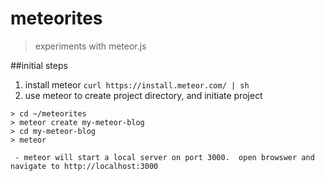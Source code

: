 # meteorites
> experiments with meteor.js
 
##initial steps
1. install meteor
```curl https://install.meteor.com/ | sh```
2. use meteor to create project directory, and initiate project
```
> cd ~/meteorites
> meteor create my-meteor-blog
> cd my-meteor-blog
> meteor
```
     - meteor will start a local server on port 3000.  open browswer and navigate to http://localhost:3000 